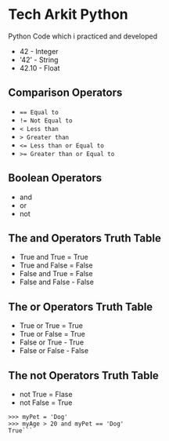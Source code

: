 # Tech Arkit Python
Python Code which i practiced and developed

- 42 - Integer
- '42' - String
- 42.10 - Float

## Comparison Operators
- `== Equal to`
- `!= Not Equal to`
- `< Less than`
- `> Greater than`
- `<= Less than or Equal to`
- `>= Greater than or Equal to`

## Boolean Operators
- and
- or
- not

## The and Operators Truth Table
- True and True = True
- True and False = False
- False and True = False
- False and False - False

## The or Operators Truth Table
- True or True = True
- True or False = True
- False or True - True
- False or False - False

## The not Operators Truth Table
- not True = Flase
- not False = True

```>>> myAge = 26
>>> myPet = 'Dog'
>>> myAge > 20 and myPet == 'Dog'
True```
